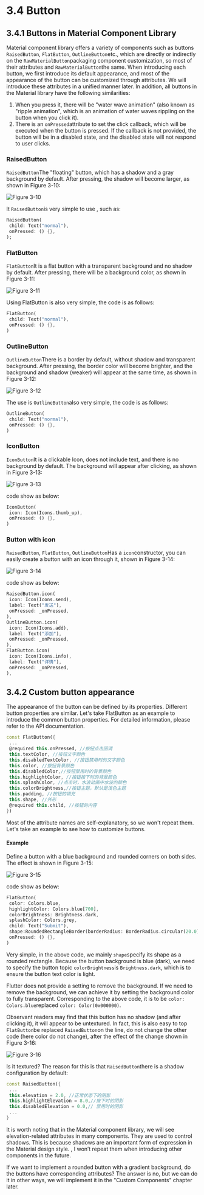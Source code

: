 # 3.4 Button

## 3.4.1 Buttons in Material Component Library

Material component library offers a variety of components such as buttons `RaisedButton`, `FlatButton`, `OutlineButton`etc., which are directly or indirectly on the `RawMaterialButton`packaging component customization, so most of their attributes and `RawMaterialButton`the same. When introducing each button, we first introduce its default appearance, and most of the appearance of the button can be customized through attributes. We will introduce these attributes in a unified manner later. In addition, all buttons in the Material library have the following similarities:

1.  When you press it, there will be "water wave animation" (also known as "ripple animation", which is an animation of water waves rippling on the button when you click it).
2.  There is an `onPressed`attribute to set the click callback, which will be executed when the button is pressed. If the callback is not provided, the button will be in a disabled state, and the disabled state will not respond to user clicks.

### RaisedButton

`RaisedButton`The "floating" button, which has a shadow and a gray background by default. After pressing, the shadow will become larger, as shown in Figure 3-10:

![Figure 3-10](https://pcdn.flutterchina.club/imgs/3-10.png)

It `RaisedButton`is very simple to use , such as:

``` dart 
RaisedButton(
 child: Text("normal"),
 onPressed: () {},
);

```

### FlatButton

`FlatButton`It is a flat button with a transparent background and no shadow by default. After pressing, there will be a background color, as shown in Figure 3-11:

![Figure 3-11](https://pcdn.flutterchina.club/imgs/3-11.png)

Using FlatButton is also very simple, the code is as follows:

``` dart 
FlatButton(
 child: Text("normal"),
 onPressed: () {},
)

```

### OutlineButton

`OutlineButton`There is a border by default, without shadow and transparent background. After pressing, the border color will become brighter, and the background and shadow (weaker) will appear at the same time, as shown in Figure 3-12:

![Figure 3-12](https://pcdn.flutterchina.club/imgs/3-12.png)

The use is `OutlineButton`also very simple, the code is as follows:

``` dart 
OutlineButton(
 child: Text("normal"),
 onPressed: () {},
)

```

### IconButton

`IconButton`It is a clickable Icon, does not include text, and there is no background by default. The background will appear after clicking, as shown in Figure 3-13:

![Figure 3-13](https://pcdn.flutterchina.club/imgs/3-13.png)

code show as below:

``` dart 
IconButton(
 icon: Icon(Icons.thumb_up),
 onPressed: () {},
)

```

### Button with icon

`RaisedButton`, `FlatButton`, `OutlineButton`Has a `icon`constructor, you can easily create a button with an icon through it, shown in Figure 3-14:

![Figure 3-14](https://pcdn.flutterchina.club/imgs/3-14.png)

code show as below:

``` dart 
RaisedButton.icon(
 icon: Icon(Icons.send),
 label: Text("发送"),
 onPressed: _onPressed,
),
OutlineButton.icon(
 icon: Icon(Icons.add),
 label: Text("添加"),
 onPressed: _onPressed,
),
FlatButton.icon(
 icon: Icon(Icons.info),
 label: Text("详情"),
 onPressed: _onPressed,
),

```

## 3.4.2 Custom button appearance

The appearance of the button can be defined by its properties. Different button properties are similar. Let's take FlatButton as an example to introduce the common button properties. For detailed information, please refer to the API documentation.

``` dart 
const FlatButton({
 ...  
 @required this.onPressed, //按钮点击回调
 this.textColor, //按钮文字颜色
 this.disabledTextColor, //按钮禁用时的文字颜色
 this.color, //按钮背景颜色
 this.disabledColor,//按钮禁用时的背景颜色
 this.highlightColor, //按钮按下时的背景颜色
 this.splashColor, //点击时，水波动画中水波的颜色
 this.colorBrightness,//按钮主题，默认是浅色主题 
 this.padding, //按钮的填充
 this.shape, //外形
 @required this.child, //按钮的内容
})

```

Most of the attribute names are self-explanatory, so we won't repeat them. Let's take an example to see how to customize buttons.

#### Example

Define a button with a blue background and rounded corners on both sides. The effect is shown in Figure 3-15:

![Figure 3-15](https://pcdn.flutterchina.club/imgs/3-15.png)

code show as below:

``` dart 
FlatButton(
 color: Colors.blue,
 highlightColor: Colors.blue[700],
 colorBrightness: Brightness.dark,
 splashColor: Colors.grey,
 child: Text("Submit"),
 shape:RoundedRectangleBorder(borderRadius: BorderRadius.circular(20.0)),
 onPressed: () {},
)

```

Very simple, in the above code, we mainly `shape`specify its shape as a rounded rectangle. Because the button background is blue (dark), we need to specify the button topic `colorBrightness`is `Brightness.dark`, which is to ensure the button text color is light.

Flutter does not provide a setting to remove the background. If we need to remove the background, we can achieve it by setting the background color to fully transparent. Corresponding to the above code, it is to be `color: Colors.blue`replaced `color: Color(0x000000)`.

Observant readers may find that this button has no shadow (and after clicking it), it will appear to be untextured. In fact, this is also easy to top `FlatButton`be replaced `RaisedButton`on the line, do not change the other code (here color do not change), after the effect of the change shown in Figure 3-16:

![Figure 3-16](https://pcdn.flutterchina.club/imgs/3-16.png)

Is it textured? The reason for this is that `RaisedButton`there is a shadow configuration by default:

``` dart 
const RaisedButton({
 ...
 this.elevation = 2.0, //正常状态下的阴影
 this.highlightElevation = 8.0,//按下时的阴影
 this.disabledElevation = 0.0,// 禁用时的阴影
 ...
}

```

It is worth noting that in the Material component library, we will see elevation-related attributes in many components. They are used to control shadows. This is because shadows are an important form of expression in the Material design style. , I won’t repeat them when introducing other components in the future.

If we want to implement a rounded button with a gradient background, do the buttons have corresponding attributes? The answer is no, but we can do it in other ways, we will implement it in the "Custom Components" chapter later.